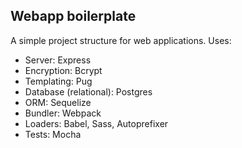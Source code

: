 ## Webapp boilerplate
A simple project structure for web applications. Uses:
+ Server: Express
+ Encryption: Bcrypt
+ Templating: Pug
+ Database (relational): Postgres
+ ORM: Sequelize
+ Bundler: Webpack
+ Loaders: Babel, Sass, Autoprefixer
+ Tests: Mocha